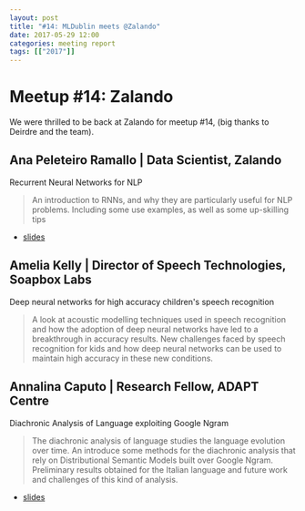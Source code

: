 ```yaml
---
layout: post
title: "#14: MLDublin meets @Zalando"
date: 2017-05-29 12:00
categories: meeting report
tags: [["2017"]]
---
```


# Meetup #14: Zalando

We were thrilled to be back at Zalando for meetup #14, (big thanks to Deirdre and the team).


## Ana Peleteiro Ramallo | Data Scientist, Zalando

Recurrent Neural Networks for NLP

> An introduction to RNNs, and why they are particularly useful for NLP problems. Including some use examples, as well as some up-skilling tips

 - [slides](/assets/slides/meetup_14/ana-MLmeetup-2017.pdf)

## Amelia Kelly | Director of Speech Technologies, Soapbox Labs

Deep neural networks for high accuracy children's speech recognition

> A look at acoustic modelling techniques used in speech recognition and how the adoption of deep neural networks have led to a breakthrough in accuracy results. New challenges faced by speech recognition for kids and how deep neural networks can be used to maintain high accuracy in these new conditions.

## Annalina Caputo | Research Fellow, ADAPT Centre

Diachronic Analysis of Language exploiting Google Ngram

> The diachronic analysis of language studies the language evolution over time. An introduce some methods for the diachronic analysis that rely on Distributional Semantic Models built over Google Ngram. Preliminary results obtained for the Italian language and future work and challenges of this kind of analysis.

 - [slides](/assets/slides/meetup_14/annalina-MLmeetup_20170529.pdf)

